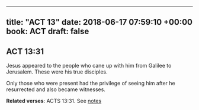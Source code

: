 
---
title: "ACT 13"
date: 2018-06-17 07:59:10 +00:00
book: ACT
draft: false
---

## ACT 13:31

Jesus appeared to the people who cane up with him from Galilee to Jerusalem. These were his true disciples.

Only those who were present had the privilege of seeing him after he resurrected and also became witnesses.

**Related verses**: ACTS 13:31. See [notes](https://my.bible.com/notes/2923986477418012956)

